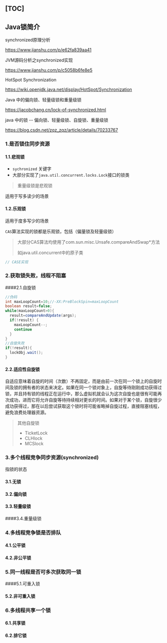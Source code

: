 [TOC]
---
Java锁简介
---

synchronized原理分析

https://www.jianshu.com/p/e62fa839aa41

JVM源码分析之synchronized实现

https://www.jianshu.com/p/c5058b6fe8e5

HotSpot Synchronization

https://wiki.openjdk.java.net/display/HotSpot/Synchronization

Java 中的偏向锁、轻量级锁和重量级锁

https://jacobchang.cn/lock-of-synchronized.html

java 中的锁 -- 偏向锁、轻量级锁、自旋锁、重量级锁

https://blog.csdn.net/zqz_zqz/article/details/70233767

### 1.是否锁住同步资源

#### 1.1.悲观锁

* `sychronized` 关键字
* 大部分实现了`java.util.concurrent.locks.Lock`接口的锁类

> 重量级锁是悲观锁

适用于写多读少的场景

#### 1.2.乐观锁

适用于度多写少的场景

`CAS`算法实现的锁都是乐观锁，包括（偏量锁及轻量级锁）

> 大部分CAS算法均使用了com.sun.misc.Unsafe.compareAndSwap*方法
>
> 如java.util.concurrent中的原子类

```java
// CASE实现
```



### 2.获取锁失败，线程不阻塞

####2.1.自旋锁

```java
//伪码
int maxLoopCount=10;//-XX:PreBlockSpin=maxLoopCount
boolean result=false;
while(maxLoopCount>0){
  result=compareAndUpdate(args);
  if(!result) {
    maxLoopCount--;
    continue
  }
}
//自旋失败
if(!result){
  lockObj.wait();
}
```



#### 2.2.适应性自旋锁

自适应意味着自旋的时间（次数）不再固定，而是由前一次在同一个锁上的自旋时间及锁的拥有者的状态来决定。如果在同一个锁对象上，自旋等待刚刚成功获得过锁，并且持有锁的线程正在运行中，那么虚拟机就会认为这次自旋也是很有可能再次成功，进而它将允许自旋等待持续相对更长的时间。如果对于某个锁，自旋很少成功获得过，那在以后尝试获取这个锁时将可能省略掉自旋过程，直接阻塞线程，避免浪费处理器资源。

> 其他自旋锁
>
> * TicketLock
> * CLHlock
> * MCSlock

### 3.多个线程竞争同步资源(synchronized)

指锁的状态

#### 3.1.无锁

#### 3.2.偏向锁

#### 3.3.轻量级锁

####3.4.重量级锁

### 4.多线程竞争锁是否排队

#### 4.1.公平锁

#### 4.2.非公平锁

### 5.同一线程是否可多次获取同一锁

####5.1.可重入锁

#### 5.2.非可重入锁

### 6.多线程共享一个锁

#### 6.1.共享锁

#### 6.2.排它锁

